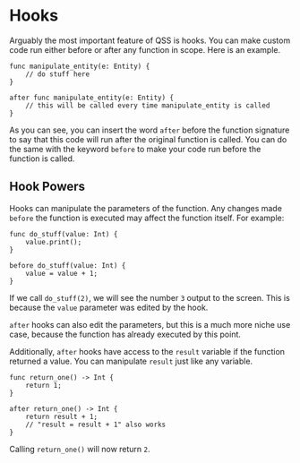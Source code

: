 # Hooks

Arguably the most important feature of QSS is hooks. You can make custom code run either before or after any function in scope. Here is an example.

```text
func manipulate_entity(e: Entity) {
    // do stuff here
}

after func manipulate_entity(e: Entity) {
    // this will be called every time manipulate_entity is called
}
```

As you can see, you can insert the word `after` before the function signature to say that this code will run after the original function is called. You can do the same with the keyword `before` to make your code run before the function is called.

## Hook Powers

Hooks can manipulate the parameters of the function. Any changes made `before` the function is executed may affect the function itself. For example:

```text
func do_stuff(value: Int) {
    value.print();
}

before do_stuff(value: Int) {
    value = value + 1;
}
```

If we call `do_stuff(2)`, we will see the number `3` output to the screen. This is because the `value` parameter was edited by the hook.

`after` hooks can also edit the parameters, but this is a much more niche use case, because the function has already executed by this point.

Additionally, `after` hooks have access to the `result` variable if the function returned a value. You can manipulate `result` just like any variable.

```text
func return_one() -> Int {
    return 1;
}

after return_one() -> Int {
    return result + 1;
    // "result = result + 1" also works
}
```

Calling `return_one()` will now return `2`.

